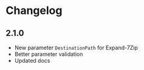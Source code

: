 # Changelog

## 2.1.0

* New parameter `DestinationPath` for Expand-7Zip
* Better parameter validation
* Updated docs
